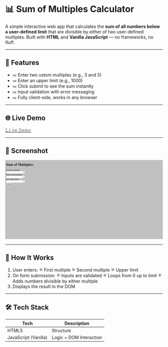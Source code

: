 # 📊 Sum of Multiples Calculator

A simple interactive web app that calculates the **sum of all numbers below a user-defined limit** that are divisible by either of two user-defined multiples. Built with **HTML** and **Vanilla JavaScript** — no frameworks, no fluff.

---

## 🚀 Features

- ⫘ Enter two ustom multiples (e.g., 3 and 5)
- ⫘ Enter an upper limit (e.g., 1000)
- ⫘ Click submit to see the sum instantly
- ⫘ Input validation with error messaging
- ⫘ Fully client-side, works in any browser

---

## 🌐 Live Demo

[ 𝙻𝚒𝚟𝚎 𝙳𝚎𝚖𝚘 ](https://sen-zz.github.io/multiples-calculator/)

---

## 📸 Screenshot

![screenshot](./screenshot.png)

---

## 🧠 How It Works

1. User enters:
   ⛧ First multiple
   ⛧ Second multiple
   ⛧ Upper limit
2. On form submission:
   ⛧ Inputs are validated
   ⛧ Loops from 0 up to limit
   ⛧ Adds numbers divisible by either multiple
3. Displays the result in the DOM

---

## 🛠️ Tech Stack

| Tech      | Description         |
|-----------|---------------------|
| HTML5     | Structure            |
| JavaScript (Vanilla) | Logic + DOM Interaction |

